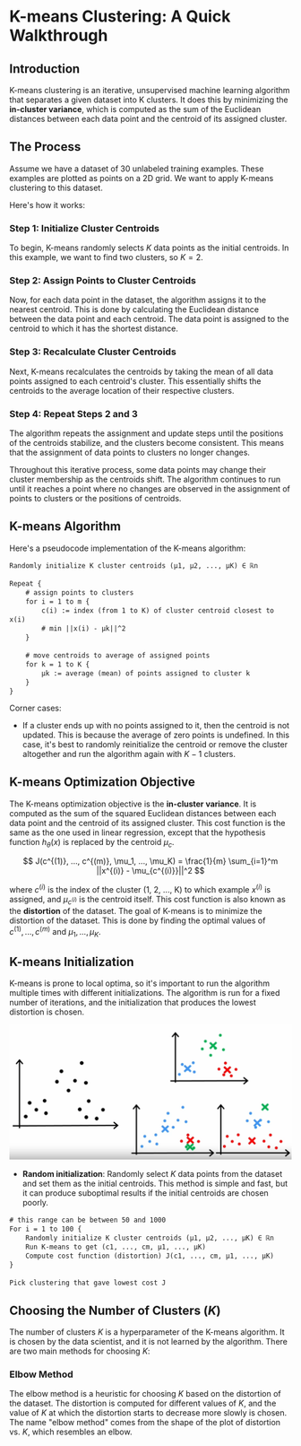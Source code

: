# K-means Clustering: A Quick Walkthrough

## Introduction
K-means clustering is an iterative, unsupervised machine learning algorithm that separates a given dataset into K clusters. It does this by minimizing the **in-cluster variance**, which is computed as the sum of the Euclidean distances between each data point and the centroid of its assigned cluster.

## The Process
Assume we have a dataset of 30 unlabeled training examples. These examples are plotted as points on a 2D grid. We want to apply K-means clustering to this dataset.

Here's how it works:

### Step 1: Initialize Cluster Centroids
To begin, K-means randomly selects $K$ data points as the initial centroids. In this example, we want to find two clusters, so $K=2$.

### Step 2: Assign Points to Cluster Centroids
Now, for each data point in the dataset, the algorithm assigns it to the nearest centroid. This is done by calculating the Euclidean distance between the data point and each centroid. The data point is assigned to the centroid to which it has the shortest distance.

### Step 3: Recalculate Cluster Centroids
Next, K-means recalculates the centroids by taking the mean of all data points assigned to each centroid's cluster. This essentially shifts the centroids to the average location of their respective clusters.

### Step 4: Repeat Steps 2 and 3
The algorithm repeats the assignment and update steps until the positions of the centroids stabilize, and the clusters become consistent. This means that the assignment of data points to clusters no longer changes.

Throughout this iterative process, some data points may change their cluster membership as the centroids shift. The algorithm continues to run until it reaches a point where no changes are observed in the assignment of points to clusters or the positions of centroids.

## K-means Algorithm
Here's a pseudocode implementation of the K-means algorithm:

```
Randomly initialize K cluster centroids (μ1, μ2, ..., μK) ∈ ℝn

Repeat {
    # assign points to clusters
    for i = 1 to m {
        c(i) := index (from 1 to K) of cluster centroid closest to x(i)
        # min ||x(i) - μk||^2
    }

    # move centroids to average of assigned points
    for k = 1 to K {
        μk := average (mean) of points assigned to cluster k
    }
}
```

Corner cases:
- If a cluster ends up with no points assigned to it, then the centroid is not updated. This is because the average of zero points is undefined. In this case, it's best to randomly reinitialize the centroid or remove the cluster altogether and run the algorithm again with $K-1$ clusters.

## K-means Optimization Objective
The K-means optimization objective is the **in-cluster variance**. It is computed as the sum of the squared Euclidean distances between each data point and the centroid of its assigned cluster. This cost function is the same as the one used in linear regression, except that the hypothesis function $h_\theta(x)$ is replaced by the centroid $\mu_c$.

$$ J(c^{(1)}, ..., c^{(m)}, \mu_1, ..., \mu_K) = \frac{1}{m} \sum_{i=1}^m ||x^{(i)} - \mu_{c^{(i)}}||^2 $$

where $c^{(i)}$ is the index of the cluster (1, 2, ..., K) to which example $x^{(i)}$ is assigned, and $\mu_{c^{(i)}}$ is the centroid itself. This cost function is also known as the **distortion** of the dataset. The goal of K-means is to minimize the distortion of the dataset. This is done by finding the optimal values of $c^{(1)}, ..., c^{(m)}$ and $\mu_1, ..., \mu_K$.

## K-means Initialization
K-means is prone to local optima, so it's important to run the algorithm multiple times with different initializations. The algorithm is run for a fixed number of iterations, and the initialization that produces the lowest distortion is chosen.

![Random Initialization](media/random-initialization.png)

- **Random initialization**: Randomly select $K$ data points from the dataset and set them as the initial centroids. This method is simple and fast, but it can produce suboptimal results if the initial centroids are chosen poorly.

```
# this range can be between 50 and 1000
For i = 1 to 100 {
    Randomly initialize K cluster centroids (μ1, μ2, ..., μK) ∈ ℝn
    Run K-means to get (c1, ..., cm, μ1, ..., μK)
    Compute cost function (distortion) J(c1, ..., cm, μ1, ..., μK)
}

Pick clustering that gave lowest cost J
```

## Choosing the Number of Clusters $(K)$
The number of clusters $K$ is a hyperparameter of the K-means algorithm. It is chosen by the data scientist, and it is not learned by the algorithm. There are two main methods for choosing $K$:

### Elbow Method
The elbow method is a heuristic for choosing $K$ based on the distortion of the dataset. The distortion is computed for different values of $K$, and the value of $K$ at which the distortion starts to decrease more slowly is chosen. The name "elbow method" comes from the shape of the plot of distortion vs. $K$, which resembles an elbow.